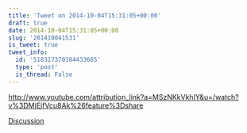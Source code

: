 ```yaml
---
title: 'Tweet on 2014-10-04T15:31:05+00:00'
draft: true
date: 2014-10-04T15:31:05+00:00
slug: '201410041531'
is_tweet: true
tweet_info:
  id: '518317370184433665'
  type: 'post'
  is_thread: False
---
```




<http://www.youtube.com/attribution_link?a=MSzNKkVkhIY&u=/watch?v%3DMjEjfVcu8Ak%26feature%3Dshare>

[Discussion](https://x.com/sytelus/status/518317370184433665)
